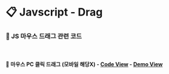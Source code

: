 # 📋 Javscript - Drag
### 🧷 JS 마우스 드래그 관련 코드
<br>

#### 📌 마우스 PC 클릭 드래그 (모바일 해당X) - [Code View](https://github.com/swon1/study/blob/main/JS/code-folder/js-mouse-pc-drag.md) - [Demo View](https://swon1.github.io/study/demo/js/js-mouse-drag.html)









